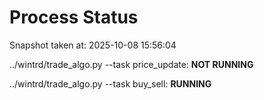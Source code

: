 # Process Status

Snapshot taken at: 2025-10-08 15:56:04

../wintrd/trade_algo.py --task price_update: **NOT RUNNING**

../wintrd/trade_algo.py --task buy_sell: **RUNNING**

